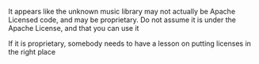 It appears like the unknown music library may not actually be Apache Licensed code, and may be proprietary.
Do not assume it is under the Apache License, and that you can use it

If it is proprietary, somebody needs to have a lesson on putting licenses in the right place
